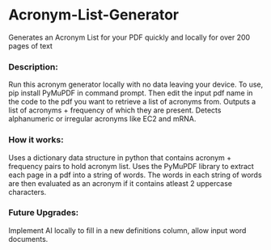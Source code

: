 # Acronym-List-Generator
Generates an Acronym List for your PDF quickly and locally for over 200 pages of text

### Description:
Run this acronym generator locally with no data leaving your device. To use, pip install PyMuPDF in command prompt. Then edit the input pdf name in the code to the pdf you want to retrieve a list of acronyms from. Outputs a list of acronyms + frequency of which they are present. Detects alphanumeric or irregular acronyms like EC2 and mRNA.

### How it works:
Uses a dictionary data structure in python that contains acronym + frequency pairs to hold acronym list. Uses the PyMuPDF library to extract each page in a pdf into a string of words. The words in each string of words are then evaluated as an acronym if it contains atleast 2 uppercase characters.

### Future Upgrades:
Implement AI locally to fill in a new definitions column, allow input word documents.
